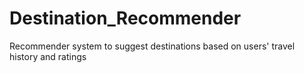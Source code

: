 # Destination_Recommender
Recommender system to suggest destinations based on users' travel history and ratings
